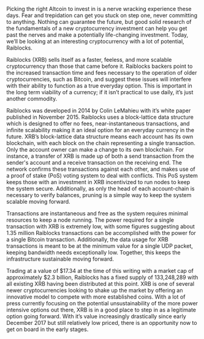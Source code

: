 Picking the right Altcoin to invest in is a nerve wracking experience these days. Fear and trepidation can get you stuck on step one, never committing to anything. Nothing can guarantee the future, but good solid research of the fundamentals of a new cryptocurrency investment can help you get past the nerves and make a potentially life-changing investment. Today, we’ll be looking at an interesting cryptocurrency with a lot of potential, Raiblocks.

Raiblocks (XRB) sells itself as a faster, feeless, and more scalable cryptocurrency than those that came before it. Raiblocks backers point to the increased transaction time and fees necessary to the operation of older cryptocurrencies, such as Bitcoin, and suggest these issues will interfere with their ability to function as a true everyday option. This is important in the long term viability of a currency; if it isn’t practical to use daily, it’s just another commodity. 

Raiblocks was developed in 2014 by Colin LeMahieu with it’s white paper published in November 2015. Raiblocks uses a block-lattice data structure which is designed to offer no fees, near-instantaneous transactions, and infinite scalability making it an ideal option for an everyday currency in the future. XRB’s block-lattice data structure means each account has its own blockchain, with each block on the chain representing a single transaction. Only the account owner can make a change to its own blockchain. For instance, a transfer of XRB is made up of both a send transaction from the sender's account and a receive transaction on the receiving end. The network confirms these transactions against each other, and makes use of a proof of stake (PoS) voting system to deal with conflicts. This PoS system keeps those with an investment in XRB incentivized to run nodes to keep the system secure. Additionally, as only the head of each account-chain is necessary to verify balances, pruning is a simple way to keep the system scalable moving forward.

Transactions are instantaneous and free as the system requires minimal resources to keep a node running. The power required for a single transaction with XRB is extremely low, with some figures suggesting about 1.35 million Raiblocks transactions can be accomplished with the power for a single Bitcoin transaction. Additionally, the data usage for XRB transactions is meant to be at the minimum value for a single UDP packet, keeping bandwidth needs exceptionally low. Together, this keeps the infrastructure sustainable moving forward.

Trading at a value of $17.34 at the time of this writing with a market cap of approximately $2.3 billion, Raiblocks has a fixed supply of 133,248,289 with all existing XRB having been distributed at this point. XRB is one of several newer cryptocurrencies looking to shake up the market by offering an innovative model to compete with more established coins. With a lot of press currently focusing on the potential unsustainability of the more power intensive options out there, XRB is in a good place to step in as a legitimate option going forward. With it’s value increasingly drastically since early December 2017 but still relatively low priced, there is an opportunity now to get on board in the early stages.
